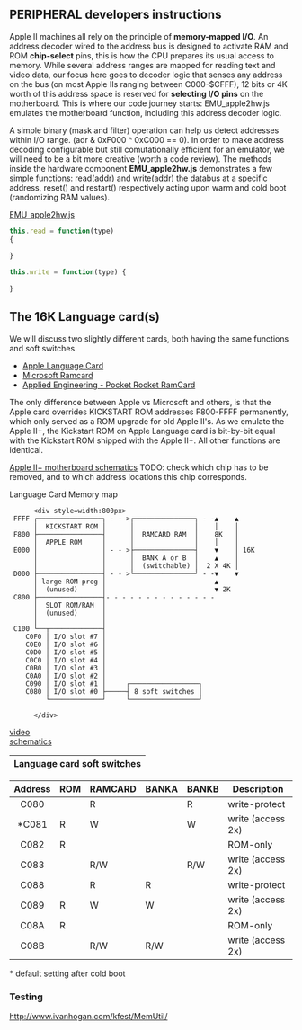 ## PERIPHERAL developers instructions

Apple II machines all rely on the principle of **memory-mapped I/O**.  An address decoder wired to the address bus is designed to activate RAM and ROM **chip-select** pins, this is how the CPU prepares its usual access to memory.  While several address ranges are mapped for reading text and video data, our focus here goes to decoder logic that senses any address on the bus (on most Apple IIs ranging between C000-$CFFF), 12 bits or 4K worth of this address space is reserved for **selecting I/O pins** on the motherboard.  This is where our code journey starts: EMU_apple2hw.js emulates the motherboard function, including this address decoder logic.

A simple binary (mask and filter) operation can help us detect addresses within I/O range.  (adr & 0xF000 ^ 0xC000 == 0).  In order to make address decoding configurable but still comutationally efficient for an emulator, we will need to be a bit more creative (worth a code review).  The methods inside the hardware component **EMU_apple2hw.js** demonstrates a few simple functions: read(addr) and write(addr) the databus at a specific address, reset() and restart() respectively acting upon warm and cold boot (randomizing RAM values).

[EMU_apple2hw.js](/res/EMU_apple2hw.js)
```javascript
this.read = function(type)
{
      
}
```

```javascript
this.write = function(type) {
      
}
```

         
## The 16K Language card(s)

We will discuss two slightly different cards, both having the same functions and soft switches.
* [Apple Language Card](http://www.applelogic.org/files/LANGCARDMAN.pdf)  
* [Microsoft Ramcard](https://mirrors.apple2.org.za/Apple%20II%20Documentation%20Project/Interface%20Cards/Language%20Cards/Microsoft%2016K%20RAM%20Card/Manuals/Microsoft%20RAMCard%20-%20Manual.pdf)  
* [Applied Engineering - Pocket Rocket RamCard](https://usermanual.wiki/Document/ae16kpocketrocketbrochure.1819483971.pdf)

The only difference between Apple vs Microsoft and others, is that the Apple card overrides KICKSTART ROM addresses F800-FFFF permanently, which only served as a ROM upgrade for old Apple II's. As we emulate the Apple II+, the Kickstart ROM on Apple Language card is bit-by-bit equal with the Kickstart ROM shipped with the Apple II+.  All other functions are identical.

[Apple II+ motherboard schematics](https://archive.org/details/Schematic_Diagram_of_the_Apple_II/page/n1/mode/2up)
TODO: check which chip has to be removed, and to which address locations this chip corresponds.

Language Card Memory map

          <div style=width:800px>
     FFFF ┌────────────────┐ - - >┌───────────────┐ - -▲    ▲
          │  KICKSTART ROM │      │               │    │    │
     F800 ├────────────────┤      │  RAMCARD RAM  │    8K   │
          │  APPLE ROM     │      │               │    │    │
     E000 │                │ - - >├───────────────┤    ▼    │ 16K    
          │                │      │  BANK A or B  │    ▲    │
          │                │      │  (switchable) │  2 X 4K │
     D000 ├────────────────┤ - - >└───────────────┘ - -▼    ▼ 
          │ large ROM prog │                           ▲ 
          │  (unused)      │                           ▼ 2K
     C800 ├────────────────┤- - - - - - - - - - - - - -          
          │  SLOT ROM/RAM  │                
          │  (unused)      │              
          │                │             
     C100 └──┬─────────────┤                
        C0F0 │ I/O slot #7 │
        C0E0 │ I/O slot #6 │
        C0D0 │ I/O slot #5 │
        C0C0 │ I/O slot #4 │
        C0B0 │ I/O slot #3 │
        C0A0 │ I/O slot #2 │
        C090 │ I/O slot #1 │     ┌─────────────────┐   
        C080 │ I/O slot #0 ├─────┤ 8 soft switches │
             └─────────────┘     └─────────────────┘  

          </div>
          
[video](https://www.youtube.com/watch?v=1KPIAoO1dTU)  
[schematics]( https://mirrors.apple2.org.za/Apple%20II%20Documentation%20Project/Interface%20Cards/Language%20Cards/Apple%20Language%20Card/Schematics/Apple%20Language%20Card%20-%20Schematics%20050-0019-01.pdf) 

|  Language card soft switches   |
| --------------------------------- |

| Address | ROM | RAMCARD | BANKA | BANKB | Description       |
| :-----: | --- |  ------ | ----- | ----- | ----------------- |
|  C080   |     |  R      |       |  R    | write-protect     | 
| *C081   |  R  |  W      |       |  W    | write (access 2x) |
|  C082   |  R  |         |       |       | ROM-only          | 
|  C083   |     |  R/W    |       |  R/W  | write (access 2x) |
|  C088   |     |  R      |  R    |       | write-protect     |
|  C089   |  R  |  W      |  W    |       | write (access 2x) |
|  C08A   |  R  |         |       |       | ROM-only          |
|  C08B   |     |  R/W    |  R/W  |       | write (access 2x) |

\* default setting after cold boot

### Testing

http://www.ivanhogan.com/kfest/MemUtil/

